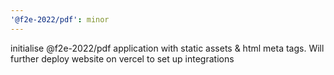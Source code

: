 ```yaml
---
'@f2e-2022/pdf': minor
---
```


initialise @f2e-2022/pdf application with static assets & html meta tags. Will further deploy website on vercel to set up integrations
